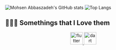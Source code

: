  ![Mohsen Abbaszadeh's GitHub stats](https://github-readme-stats.vercel.app/api?username=mohsenzad&show_icons=true&theme=radical)
 ![Top Langs](https://github-readme-stats.vercel.app/api/top-langs/?username=mohsenzad&langs_count=8)
 ## 👨🏻‍💻 Somethings that I Love them

<p align="center"> 
      <a href="https://www.python.org" target="_blank"> <img src="https://kalebujordan.dev/content/images/2021/04/icons8-python.svg" alt="flutter" width="40" height="40"/> </a>  
  <a href="https://html.spec.whatwg.org" target="_blank"> <img src="https://upload.wikimedia.org/wikipedia/commons/thumb/6/61/HTML5_logo_and_wordmark.svg/2048px-HTML5_logo_and_wordmark.svg.png" alt="dart" width="40" height="40"/> </a> 
 <p>
   
  </p>

